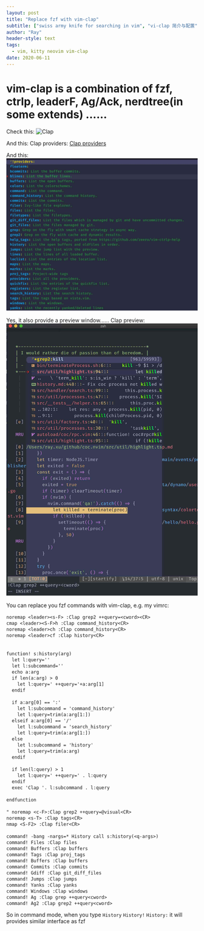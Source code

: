 ```yaml
---
layout: post
title: "Replace fzf with vim-clap"
subtitle: ["swiss army knife for searching in vim", "vi-clap 简介与配置"]
author: "Ray"
header-style: text
tags:
  - vim, kitty neovim vim-clap
date: 2020-06-11
---
```



# vim-clap is a combination of fzf, ctrlp, leaderF, Ag/Ack, nerdtree(in some extends) ......

Check this:
![Clap](https://user-images.githubusercontent.com/8850248/73323347-24467380-4282-11ea-8dac-5ef5a1ee63bb.gif)

And this:
Clap providers:
[Clap providers](https://github.com/liuchengxu/vim-clap#providers)

And this:
![Clap providers](https://raw.githubusercontent.com/ray-x/ray-x.github.io/master/img/clap-providers.jpg)

Yes, it also provide a preview window......
Clap preview:
![Clap preview window](https://raw.githubusercontent.com/ray-x/ray-x.github.io/master/img/clap-preview.jpg)


You can replace you fzf commands with vim-clap, e.g. my vimrc:
```vim
noremap <leader><s-F> :Clap grep2 ++query=<cword><CR>
cmap <leader><S-F>h :Clap command_history<CR>
noremap <leader>ch :Clap command_history<CR>
noremap <leader>cf :Clap history<CR>


function! s:history(arg)
  let l:query=''
  let l:subcommand=''
  echo a:arg
  if len(a:arg) > 0
  	let l:query=' ++query='+a:arg[1]
  endif

  if a:arg[0] == ':'
    let l:subcommand = 'command_history'
    let l:query=trim(a:arg[1:])
  elseif a:arg[0] == '/'
    let l:subcommand = 'search_history'
    let l:query=trim(a:arg[1:])
  else
    let l:subcommand = 'history'
    let l:query=trim(a:arg)
  endif

  if len(l:query) > 1
    let l:query=' ++query=' . l:query
  endif
  exec 'Clap '. l:subcommand . l:query

endfunction

" noremap <c-F>:Clap grep2 ++query=@visual<CR>
noremap <s-T> :Clap tags<CR>
nmap <S-F2> :Clap filer<CR>

command! -bang -nargs=* History call s:history(<q-args>)
command! Files :Clap files
command! Buffers :Clap buffers
command! Tags :Clap proj_tags
command! Buffers :Clap buffers
command! Commits :Clap commits
command! Gdiff :Clap git_diff_files
command! Jumps :Clap jumps
command! Yanks :Clap yanks
command! Windows :Clap windows
command! Ag :Clap grep ++query<cword>
command! Ag2 :Clap grep2 ++query<cword>

```

So in command mode, when you type `History` `History!` `History:` it will provides similar interface as fzf
